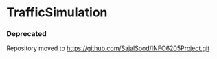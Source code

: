 # TrafficSimulation
### Deprecated
Repository moved to https://github.com/SajalSood/INFO6205Project.git
